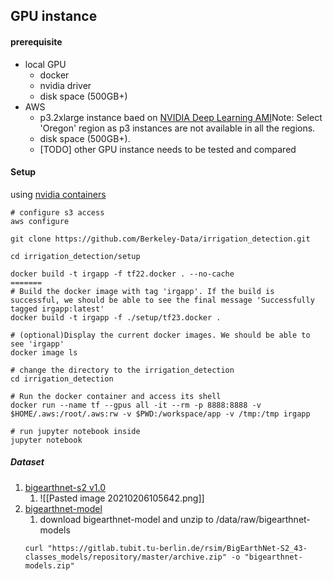 ## GPU instance 
#### prerequisite
- local GPU
	- docker
	- nvidia driver
	- disk space (500GB+)
- AWS
	- p3.2xlarge instance baed on [NVIDIA Deep Learning AMI](https://aws.amazon.com/marketplace/pp/NVIDIA-NVIDIA-Deep-Learning-AMI/B076K31M1S)Note: Select 'Oregon' region as p3 instances are not available in all the regions.
	- disk space (500GB+). 
	- [TODO] other GPU instance needs to be tested and compared 

#### Setup 
using [nvidia containers](https://ngc.nvidia.com/catalog/containers/nvidia:tensorflow/tags)
```
# configure s3 access 
aws configure 

git clone https://github.com/Berkeley-Data/irrigation_detection.git

cd irrigation_detection/setup

docker build -t irgapp -f tf22.docker . --no-cache
=======
# Build the docker image with tag 'irgapp'. If the build is successful, we should be able to see the final message 'Successfully tagged irgapp:latest'
docker build -t irgapp -f ./setup/tf23.docker .

# (optional)Display the current docker images. We should be able to see 'irgapp'
docker image ls

# change the directory to the irrigation_detection
cd irrigation_detection

# Run the docker container and access its shell
docker run --name tf --gpus all -it --rm -p 8888:8888 -v $HOME/.aws:/root/.aws:rw -v $PWD:/workspace/app -v /tmp:/tmp irgapp

# run jupyter notebook inside 
jupyter notebook 
```

##### Dataset
1. [bigearthnet-s2 v1.0](http://bigearth.net/#downloads) 
	1. ![[Pasted image 20210206105642.png]]
2. [bigearthnet-model](https://gitlab.tubit.tu-berlin.de/rsim/BigEarthNet-S2_43-classes_models) 
	1. download bigearthnet-model and unzip to /data/raw/bigearthnet-models 
	```
	curl "https://gitlab.tubit.tu-berlin.de/rsim/BigEarthNet-S2_43-classes_models/repository/master/archive.zip" -o "bigearthnet-models.zip" 
	```
